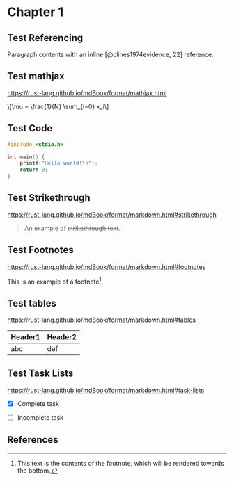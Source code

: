 # Chapter 1

## Test Referencing

Paragraph contents with an inline [@clines1974evidence, 22] reference.

## Test mathjax

<https://rust-lang.github.io/mdBook/format/mathjax.html>

\\[\mu = \frac{1}{N} \sum_{i=0} x_i\\]

## Test Code

```C
#include <stdio.h>

int main() {
    printf("Hello world!\n");
    return 0;
}
```

## Test Strikethrough

<https://rust-lang.github.io/mdBook/format/markdown.html#strikethrough>

> An example of ~~strikethrough text~~.

## Test Footnotes

<https://rust-lang.github.io/mdBook/format/markdown.html#footnotes>

This is an example of a footnote[^note].

[^note]: This text is the contents of the footnote, which will be rendered
towards the bottom.

## Test tables

<https://rust-lang.github.io/mdBook/format/markdown.html#tables>

| Header1 | Header2 |
|---------|---------|
| abc     | def     |


## Test Task Lists

<https://rust-lang.github.io/mdBook/format/markdown.html#task-lists>

- [x] Complete task
- [ ] Incomplete task


## References
